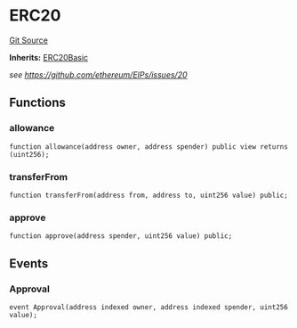 # ERC20
[Git Source](https://github.com/Sotatek-LoiNguyen2/ignition-sc/blob/6fd47416ac9b148d4f43e8bb90a990315ae49b42/contracts/test/USDT_ETH.sol)

**Inherits:**
[ERC20Basic](/contracts/test/USDT_ETH.sol/contract.ERC20Basic.md)

*see https://github.com/ethereum/EIPs/issues/20*


## Functions
### allowance


```solidity
function allowance(address owner, address spender) public view returns (uint256);
```

### transferFrom


```solidity
function transferFrom(address from, address to, uint256 value) public;
```

### approve


```solidity
function approve(address spender, uint256 value) public;
```

## Events
### Approval

```solidity
event Approval(address indexed owner, address indexed spender, uint256 value);
```

